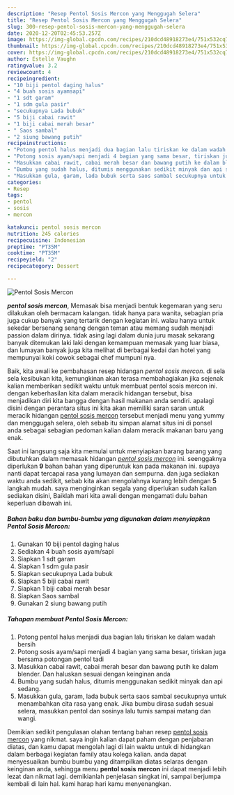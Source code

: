 ```yaml
---
description: "Resep Pentol Sosis Mercon yang Menggugah Selera"
title: "Resep Pentol Sosis Mercon yang Menggugah Selera"
slug: 300-resep-pentol-sosis-mercon-yang-menggugah-selera
date: 2020-12-20T02:45:53.257Z
image: https://img-global.cpcdn.com/recipes/210dcd48918273e4/751x532cq70/pentol-sosis-mercon-foto-resep-utama.jpg
thumbnail: https://img-global.cpcdn.com/recipes/210dcd48918273e4/751x532cq70/pentol-sosis-mercon-foto-resep-utama.jpg
cover: https://img-global.cpcdn.com/recipes/210dcd48918273e4/751x532cq70/pentol-sosis-mercon-foto-resep-utama.jpg
author: Estelle Vaughn
ratingvalue: 3.2
reviewcount: 4
recipeingredient:
- "10 biji pentol daging halus"
- "4 buah sosis ayamsapi"
- "1 sdt garam"
- "1 sdm gula pasir"
- "secukupnya Lada bubuk"
- "5 biji cabai rawit"
- "1 biji cabai merah besar"
- " Saos sambal"
- "2 siung bawang putih"
recipeinstructions:
- "Potong pentol halus menjadi dua bagian lalu tiriskan ke dalam wadah bersih"
- "Potong sosis ayam/sapi menjadi 4 bagian yang sama besar, tiriskan juga bersama potongan pentol tadi"
- "Masukkan cabai rawit, cabai merah besar dan bawang putih ke dalam blender. Dan haluskan sesuai dengan keinginan anda"
- "Bumbu yang sudah halus, ditumis menggunakan sedikit minyak dan api sedang."
- "Masukkan gula, garam, lada bubuk serta saos sambal secukupnya untuk menambahkan cita rasa yang enak. Jika bumbu dirasa sudah sesuai selera, masukkan pentol dan sosinya lalu tumis sampai matang dan wangi."
categories:
- Resep
tags:
- pentol
- sosis
- mercon

katakunci: pentol sosis mercon 
nutrition: 245 calories
recipecuisine: Indonesian
preptime: "PT35M"
cooktime: "PT35M"
recipeyield: "2"
recipecategory: Dessert

---
```



![Pentol Sosis Mercon](https://img-global.cpcdn.com/recipes/210dcd48918273e4/751x532cq70/pentol-sosis-mercon-foto-resep-utama.jpg)

<b><i>pentol sosis mercon</i></b>, Memasak bisa menjadi bentuk kegemaran yang seru dilakukan oleh bermacam kalangan. tidak hanya para wanita, sebagian pria juga cukup banyak yang tertarik dengan kegiatan ini. walau hanya untuk sekedar bersenang senang dengan teman atau memang sudah menjadi passion dalam dirinya. tidak asing lagi dalam dunia juru masak sekarang banyak ditemukan laki laki dengan kemampuan memasak yang luar biasa, dan lumayan banyak juga kita melihat di berbagai kedai dan hotel yang mempunyai koki cowok sebagai chef mumpuni nya.



Baik, kita awali ke pembahasan resep hidangan <i>pentol sosis mercon</i>. di sela sela kesibukan kita, kemungkinan akan terasa membahagiakan jika sejenak kalian memberikan sedikit waktu untuk membuat pentol sosis mercon ini. dengan keberhasilan kita dalam meracik hidangan tersebut, bisa menjadikan diri kita bangga dengan hasil makanan anda sendiri. apalagi disini dengan perantara situs ini kita akan memiliki saran saran untuk meracik hidangan <u>pentol sosis mercon</u> tersebut menjadi menu yang yummy dan menggugah selera, oleh sebab itu simpan alamat situs ini di ponsel anda sebagai sebagian pedoman kalian dalam meracik makanan baru yang enak.


Saat ini langsung saja kita memulai untuk menyiapkan barang barang yang dibutuhkan dalam memasak hidangan <u><i>pentol sosis mercon</i></u> ini. seenggaknya diperlukan <b>9</b> bahan bahan yang diperuntuk kan pada makanan ini. supaya nanti dapat tercapai rasa yang lumayan dan sempurna. dan juga sediakan waktu anda sedikit, sebab kita akan mengolahnya kurang lebih dengan <b>5</b> langkah mudah. saya menginginkan segala yang diperlukan sudah kalian sediakan disini, Baiklah mari kita awali dengan mengamati dulu bahan keperluan dibawah ini.

<!--inarticleads1-->

##### Bahan baku dan bumbu-bumbu yang digunakan dalam menyiapkan Pentol Sosis Mercon:

1. Gunakan 10 biji pentol daging halus
1. Sediakan 4 buah sosis ayam/sapi
1. Siapkan 1 sdt garam
1. Siapkan 1 sdm gula pasir
1. Siapkan secukupnya Lada bubuk
1. Siapkan 5 biji cabai rawit
1. Siapkan 1 biji cabai merah besar
1. Siapkan  Saos sambal
1. Gunakan 2 siung bawang putih




<!--inarticleads2-->

##### Tahapan membuat Pentol Sosis Mercon:

1. Potong pentol halus menjadi dua bagian lalu tiriskan ke dalam wadah bersih
1. Potong sosis ayam/sapi menjadi 4 bagian yang sama besar, tiriskan juga bersama potongan pentol tadi
1. Masukkan cabai rawit, cabai merah besar dan bawang putih ke dalam blender. Dan haluskan sesuai dengan keinginan anda
1. Bumbu yang sudah halus, ditumis menggunakan sedikit minyak dan api sedang.
1. Masukkan gula, garam, lada bubuk serta saos sambal secukupnya untuk menambahkan cita rasa yang enak. Jika bumbu dirasa sudah sesuai selera, masukkan pentol dan sosinya lalu tumis sampai matang dan wangi.




Demikian sedikit pengulasan olahan tentang bahan resep <u>pentol sosis mercon</u> yang nikmat. saya ingin kalian dapat paham dengan penjabaran diatas, dan kamu dapat mengolah lagi di lain waktu untuk di hidangkan dalam berbagai kegiatan family atau kolega kalian. anda dapat menyesuaikan bumbu bumbu yang ditampilkan diatas selaras dengan keinginan anda, sehingga menu <b>pentol sosis mercon</b> ini dapat menjadi lebih lezat dan nikmat lagi. demikianlah penjelasan singkat ini, sampai berjumpa kembali di lain hal. kami harap hari kamu menyenangkan.
